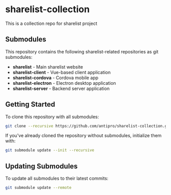 # sharelist-collection
This is a collection repo for sharelist project

## Submodules

This repository contains the following sharelist-related repositories as git submodules:

- **sharelist** - Main sharelist website
- **sharelist-client** - Vue-based client application
- **sharelist-cordova** - Cordova mobile app
- **sharelist-electron** - Electron desktop application
- **sharelist-server** - Backend server application

## Getting Started

To clone this repository with all submodules:

```bash
git clone --recursive https://github.com/antipro/sharelist-collection.git
```

If you've already cloned the repository without submodules, initialize them with:

```bash
git submodule update --init --recursive
```

## Updating Submodules

To update all submodules to their latest commits:

```bash
git submodule update --remote
```
